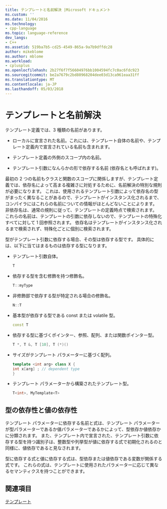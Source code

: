 ```yaml
---
title: テンプレートと名前解決 |Microsoft ドキュメント
ms.custom: ''
ms.date: 11/04/2016
ms.technology:
- cpp-language
ms.topic: language-reference
dev_langs:
- C++
ms.assetid: 519ba7b5-cd25-4549-865a-9a7b9dffdc28
author: mikeblome
ms.author: mblome
ms.workload:
- cplusplus
ms.openlocfilehash: 2b27f6f7f56604976bb1004594fc7c0ac6fdc923
ms.sourcegitcommit: be2a7679c2bd80968204dee03d13ca961eaa31ff
ms.translationtype: MT
ms.contentlocale: ja-JP
ms.lasthandoff: 05/03/2018
---
```

# <a name="templates-and-name-resolution"></a>テンプレートと名前解決

テンプレート定義では、3 種類の名前があります。  
  
-   ローカルに宣言された名前。これには、テンプレート自体の名前や、テンプレート定義内で宣言されている名前も含まれます。  
  
-   テンプレート定義の外側のスコープ内の名前。  
  
-   テンプレート引数になんらかの形で依存する名前 (依存名とも呼ばれます)。  
  
 最初の 2 つの名前もクラスと関数のスコープに関係しますが、テンプレート定義では、依存名によって高まる複雑さに対処するために、名前解決の特別な規則が必要になります。 これは、使用されるテンプレート引数によって依存名の型がまったく異なることがあるので、テンプレートがインスタンス化されるまで、コンパイラにはこれらの名前についての情報がほとんどないことによります。 非依存名は、通常の規則に従って、テンプレートの定義時点で検索されます。 これらの名前は、テンプレートの引数に依存しないので、テンプレートの特殊化すべてに対して 1 回参照されます。 依存名はテンプレートがインスタンス化されるまで検索されず、特殊化ごとに個別に検索されます。  
  
 型がテンプレート引数に依存する場合、その型は依存する型です。 具体的には、以下に当てはまるものは依存する型になります。  
  
-   テンプレート引数自体。  
  
    ```cpp
    T  
    ```  
  
-   依存する型を含む修飾を持つ修飾名。  
  
    ```cpp
    T::myType  
    ```  
  
-   非修飾部で依存する型が特定される場合の修飾名。  
  
    ```cpp
    N::T  
    ```  
  
-   基本型が依存する型である const または volatile 型。  
  
    ```cpp
    const T  
    ```  
  
-   依存する型に基づくポインター、参照、配列、または関数ポインター型。  
  
    ```cpp
    T *, T &, T [10], T (*)()  
    ```  
  
-   サイズがテンプレート パラメーターに基づく配列。  
  
    ```cpp
    template <int arg> class X {  
    int x[arg] ; // dependent type  
    }  
    ```  
  
-   テンプレート パラメーターから構築されたテンプレート型。  
  
    ```cpp
    T<int>, MyTemplate<T>  
    ```  
  
## <a name="type-dependence-and-value-dependence"></a>型の依存性と値の依存性

 テンプレート パラメーターに依存する名前と式は、テンプレート パラメーターが型パラメーターであるか値パラメーターであるかによって、型依存か値依存かに分類されます。 また、テンプレート内で宣言された、テンプレート引数に依存する型を持つ識別子は、整数型や列挙型が値に依存する式で初期化されるのと同様に、値依存であると見なされます。  
  
 型に依存する式と値に依存する式は、型依存または値依存である変数が関係する式です。 これらの式は、テンプレートに使用されたパラメーターに応じて異なるセマンティクスを持つことができます。  
  
## <a name="see-also"></a>関連項目

 [テンプレート](../cpp/templates-cpp.md)
